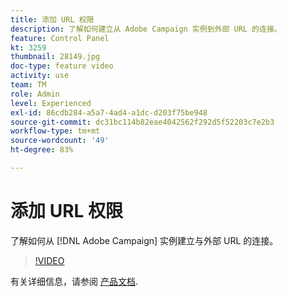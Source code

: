 ```yaml
---
title: 添加 URL 权限
description: 了解如何建立从 Adobe Campaign 实例到外部 URL 的连接。
feature: Control Panel
kt: 3259
thumbnail: 28149.jpg
doc-type: feature video
activity: use
team: TM
role: Admin
level: Experienced
exl-id: 86cdb284-a5a7-4ad4-a1dc-d203f75be948
source-git-commit: dc31bc114b82eae4042562f292d5f52203c7e2b3
workflow-type: tm+mt
source-wordcount: '49'
ht-degree: 83%

---
```


# 添加 URL 权限

了解如何从 [!DNL Adobe Campaign] 实例建立与外部 URL 的连接。

>[!VIDEO](https://video.tv.adobe.com/v/28149?quality=12)

有关详细信息，请参阅 [产品文档](https://experienceleague.adobe.com/docs/control-panel/using/instances-settings/url-permissions.html?lang=zh-Hans).
